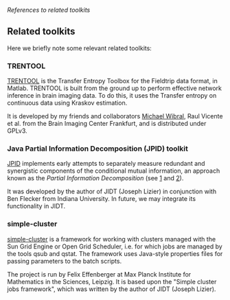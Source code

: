 _References to related toolkits_

## Related toolkits

Here we briefly note some relevant related toolkits:

### TRENTOOL

[TRENTOOL](http://www.trentool.de/) is the Transfer Entropy Toolbox for the Fieldtrip data format, in Matlab. TRENTOOL is built from the ground up to perform effective network inference in brain imaging data. To do this, it uses the Transfer entropy on continuous data using Kraskov estimation.

It is developed by my friends and collaborators [Michael Wibral](http://www.michael-wibral.de/), Raul Vicente et al. from the Brain Imaging Center Frankfurt, and is distributed under GPLv3.

### Java Partial Information Decomposition (JPID) toolkit

[JPID](https://github.com/jlizier/jpid) implements early attempts to separately measure redundant and synergistic components of the conditional mutual information, an approach known as the _Partial Information Decomposition_ (see [1](http://arxiv.org/abs/1004.2515) and [2](http://arxiv.org/abs/1303.3440)).

It was developed by the author of JIDT (Joseph Lizier) in conjunction with Ben Flecker from Indiana University. In future, we may integrate its functionality in JIDT.

### simple-cluster

[simple-cluster](https://github.com/exilef/simpler-cluster) is a framework for working with clusters managed with the Sun Grid Engine or Open Grid Scheduler, i.e. for which jobs are managed by the tools qsub and qstat.
The framework uses Java-style properties files for passing parameters to the batch scripts.

The project is run by Felix Effenberger at Max Planck Institute for Mathematics in the Sciences, Leipzig.
It is based upon the "Simple cluster jobs framework", which was written by the author of JIDT (Joseph Lizier).